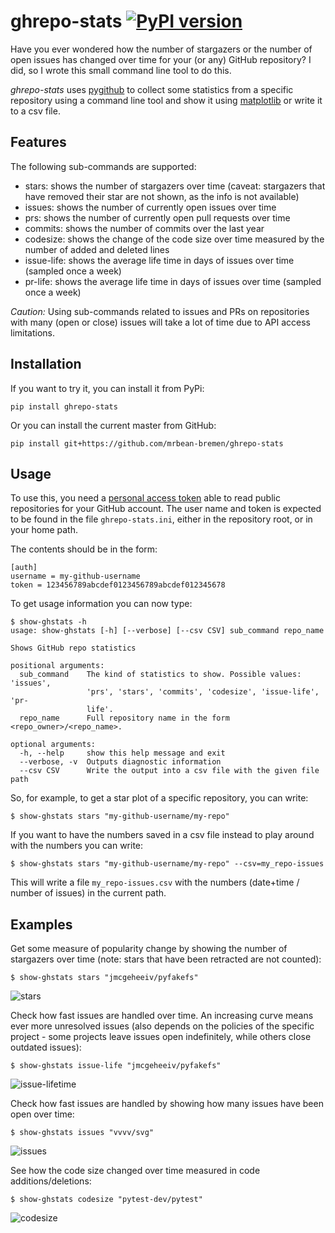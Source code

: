 # ghrepo-stats [![PyPI version](https://badge.fury.io/py/ghrepo-stats.svg)](https://badge.fury.io/py/ghrepo-stats)

Have you ever wondered how the number of stargazers or the number of open
issues has changed over time for your (or any) GitHub repository? I did, so I 
wrote this small command line tool to do this.

*ghrepo-stats* uses [pygithub](https://github.com/PyGithub/PyGithub) to 
collect some statistics from a specific repository using a command line tool
and show it using [matplotlib](https://github.com/matplotlib/matplotlib) or
write it to a csv file. 

Features
--------
The following sub-commands are supported:
- stars: shows the number of stargazers over time (caveat: stargazers that
  have removed their star are not shown, as the info is not available)
- issues: shows the number of currently open issues over time
- prs: shows the number of currently open pull requests over time
- commits: shows the number of commits over the last year
- codesize: shows the change of the code size over time measured by the 
  number of added and deleted lines
- issue-life: shows the average life time in days of issues over time
  (sampled once a week) 
- pr-life: shows the average life time in days of issues over time 
  (sampled once a week) 

_Caution:_
Using sub-commands related to issues and PRs on repositories with many
(open or close) issues  will take a lot of time due to API access
limitations.  

Installation
------------
If you want to try it, you can install it from PyPi:
```
pip install ghrepo-stats
```
Or you can install the current master from GitHub:
```
pip install git+https://github.com/mrbean-bremen/ghrepo-stats
```

Usage
-----
To use this, you need a 
[personal access token](https://docs.github.com/en/free-pro-team@latest/github/authenticating-to-github/creating-a-personal-access-token)
able to read public repositories for your GitHub account. The user name and
token is expected to be found in the file `ghrepo-stats.ini`, either in the
repository root, or in your home path.

The contents should be in the form:
```
[auth]
username = my-github-username
token = 123456789abcdef0123456789abcdef012345678
```

To get usage information you can now type:
```
$ show-ghstats -h
usage: show-ghstats [-h] [--verbose] [--csv CSV] sub_command repo_name

Shows GitHub repo statistics

positional arguments:
  sub_command    The kind of statistics to show. Possible values: 'issues',
                 'prs', 'stars', 'commits', 'codesize', 'issue-life', 'pr-
                 life'.
  repo_name      Full repository name in the form <repo_owner>/<repo_name>.

optional arguments:
  -h, --help     show this help message and exit
  --verbose, -v  Outputs diagnostic information
  --csv CSV      Write the output into a csv file with the given file path
```

So, for example, to get a star plot of a specific repository, you can write:
```
$ show-ghstats stars "my-github-username/my-repo"
```
If you want to have the numbers saved in a csv file instead to play around with
the numbers you can write: 
```
$ show-ghstats stars "my-github-username/my-repo" --csv=my_repo-issues
```
This will write a file `my_repo-issues.csv` with the numbers (date+time /
number of issues) in the current path.

Examples
--------
Get some measure of popularity change by showing the number of stargazers over
time (note: stars that have been retracted are not counted):
```
$ show-ghstats stars "jmcgeheeiv/pyfakefs"
```
![stars](https://github.com/mrbean-bremen/ghrepo-stats/raw/master/doc/images/stars.jpg)

Check how fast issues are handled over time. An increasing curve means ever 
more unresolved issues (also depends on the policies of the specific
project - some projects leave issues open indefinitely, while others close 
outdated issues):
```
$ show-ghstats issue-life "jmcgeheeiv/pyfakefs"
```
![issue-lifetime](https://github.com/mrbean-bremen/ghrepo-stats/raw/master/doc/images/issuelife.jpg)

Check how fast issues are handled by showing how many issues have been open
over time:
```
$ show-ghstats issues "vvvv/svg"
```
![issues](https://github.com/mrbean-bremen/ghrepo-stats/raw/master/doc/images/issues.jpg)

See how the code size changed over time measured in code additions/deletions:
```
$ show-ghstats codesize "pytest-dev/pytest"
```
![codesize](https://github.com/mrbean-bremen/ghrepo-stats/raw/master/doc/images/codesize.jpg)

